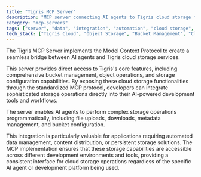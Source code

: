 ```yaml
---
title: "Tigris MCP Server"
description: "MCP server connecting AI agents to Tigris cloud storage for seamless bucket and object management operations."
category: "mcp-servers"
tags: ["server", "data", "integration", "automation", "cloud storage", "AI agents"]
tech_stack: ["Tigris Cloud", "Object Storage", "Bucket Management", "Cloud APIs", "MCP Protocol", "AI Integration"]
---
```


The Tigris MCP Server implements the Model Context Protocol to create a seamless bridge between AI agents and Tigris cloud storage services. 

This server provides direct access to Tigris's core features, including comprehensive bucket management, object operations, and storage configuration capabilities. By exposing these cloud storage functionalities through the standardized MCP protocol, developers can integrate sophisticated storage operations directly into their AI-powered development tools and workflows.

The server enables AI agents to perform complex storage operations programmatically, including file uploads, downloads, metadata management, and bucket configuration. 

This integration is particularly valuable for applications requiring automated data management, content distribution, or persistent storage solutions. The MCP implementation ensures that these storage capabilities are accessible across different development environments and tools, providing a consistent interface for cloud storage operations regardless of the specific AI agent or development platform being used.